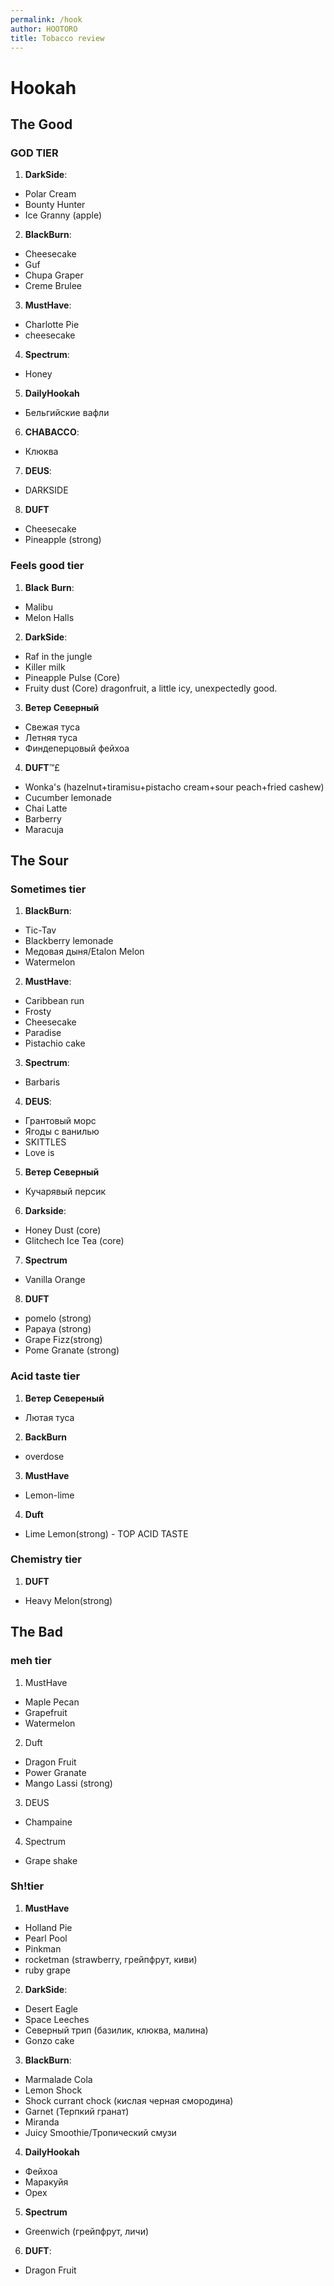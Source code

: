 ```yaml
---
permalink: /hook
author: HOOTORO
title: Tobacco review
---
```


# Hookah

## The Good

<!-- /// tip | # _GOD_ TIER -->

### GOD TIER

1. **DarkSide**:

- Polar Cream
- Bounty Hunter
- Ice Granny (apple)

2. **BlackBurn**:

- Cheesecake
- Guf
- Chupa Graper
- Creme Brulee

3. **MustHave**:

- Charlotte Pie
- cheesecake

4. **Spectrum**:

- Honey

5. **DailyHookah**

- Бельгийские вафли

6. **CHABACCO**:

- Клюква

7. **DEUS**:

- DARKSIDE

8. **DUFT**

- Cheesecake
- Pineapple (strong)

### Feels good tier

<!-- /// tip | # _Feels good_ tier -->

1. **Black** **Burn**:

- Malibu
- Melon Halls

2. **DarkSide**:

- Raf in the jungle
- Killer milk
- Pineapple Pulse (Core)
- Fruity dust (Core) dragonfruit, a little icy, unexpectedly good.

3. **Ветер Северный**

- Свежая туса
- Летняя туса
- Финдеперцовый фейхоа

4. **DUFT**™£

- Wonka's (hazelnut+tiramisu+pistacho cream+sour peach+fried cashew)
- Cucumber lemonade
- Chai Latte
- Barberry
- Maracuja

## The Sour

### Sometimes tier

<!-- /// info | # _Sometimes_ tier -->

1. **BlackBurn**:

- Tic-Tav
- Blackberry lemonade
- Медовая дыня/Etalon Melon
- Watermelon

2. **MustHave**:

- Caribbean run
- Frosty
- Cheesecake
- Paradise
- Pistachio cake

3. **Spectrum**:

- Barbaris

4. **DEUS**:

- Грантовый морс
- Ягоды с ванилью
- SKITTLES
- Love is

5. **Ветер Северный**

- Кучарявый персик

6. **Darkside**:

- Honey Dust (core)
- Glitchech Ice Tea (core)

7. **Spectrum**

- Vanilla Orange

8. **DUFT**

- pomelo (strong)
- Papaya (strong)
- Grape Fizz(strong)
- Pome Granate (strong)

<!-- /// example | # Acid ~~taste~~ tier -->

### Acid taste tier

1. **Ветер Севереный**

- Лютая туса

2. **BackBurn**

- overdose

3. **MustHave**

- Lemon-lime

4. **Duft**

- Lime Lemon(strong) - TOP ACID TASTE

### Chemistry tier

1. **DUFT**

- Heavy Melon(strong)

## The Bad

### meh tier

<!-- /// warning |# _meh_ tier -->

1. MustHave

- Maple Pecan
- Grapefruit
- Watermelon

2. Duft

- Dragon Fruit
- Power Granate
- Mango Lassi (strong)

3. DEUS

- Champaine

4. Spectrum

- Grape shake

<!-- /// danger | # _Sh*t_ tier -->

### Sh!tier

1. **MustHave**

- Holland Pie
- Pearl Pool
- Pinkman
- rocketman (strawberry, грейпфрут, киви)
- ruby grape

2. **DarkSide**:

- Desert Eagle
- Space Leeches
- Северный трип (базилик, клюква, малина)
- Gonzo cake

3. **BlackBurn**:

- Marmalade Cola
- Lemon Shock
- Shock currant chock (кислая черная смородина)
- Garnet (Терпкий гранат)
- Miranda
- Juicy Smoothie/Тропический смузи

4. **DailyHookah**

- Фейхоа
- Маракуйя
- Орех

5. **Spectrum**

- Greenwich (грейпфрут, личи)

6. **DUFT**:

- Dragon Fruit

